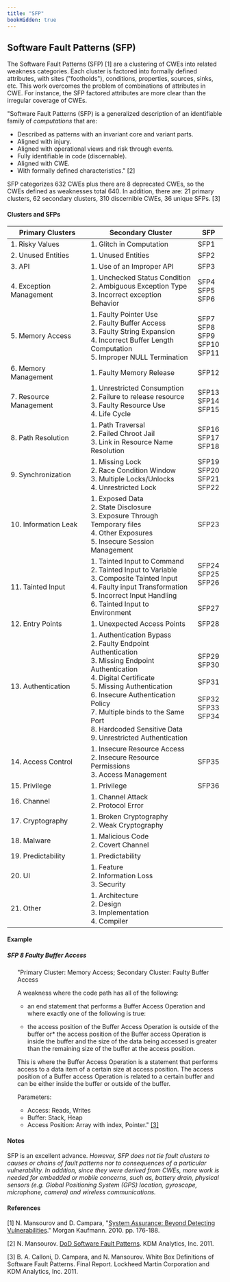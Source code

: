 ```yaml
---
title: "SFP"
bookHidden: true
---
```

## Software Fault Patterns (SFP)

The Software Fault Patterns (SFP) [1] are a clustering of CWEs into related weakness categories. Each cluster is factored into formally defined attributes, with sites ("footholds"), conditions, properties, sources, sinks, etc. This work overcomes the problem of combinations of attributes in CWE. For instance, the SFP factored attributes are more clear than the irregular coverage of CWEs.

"Software Fault Patterns (SFP) is a generalized description of an identifiable family of _computations_ that are:

* Described as patterns with an invariant core and variant parts.
* Aligned with injury.
* Aligned with operational views and risk through events.
* Fully identifiable in code (discernable).
* Aligned with CWE.
* With formally defined characteristics." [2]

SFP categorizes 632 CWEs plus there are 8 deprecated CWEs, so the CWEs defined as weaknesses total 640. In addition, there are: 21 primary clusters, 62 secondary clusters, 310 discernible CWEs, 36 unique SFPs. [3]

#### Clusters and SFPs

| Primary Clusters | Secondary Cluster | SFP |
| --- | --- | --- |
| 1\. Risky Values | 1\. Glitch in Computation | SFP1 |
| 2\. Unused Entities | 1\. Unused Entities | SFP2 |
| 3\. API | 1\. Use of an Improper API | SFP3 |
| 4\. Exception Management | 1\. Unchecked Status Condition  <br>2\. Ambiguous Exception Type  <br>3\. Incorrect exception Behavior | SFP4  <br>SFP5  <br>SFP6 |
| 5\. Memory Access | 1\. Faulty Pointer Use  <br>2\. Faulty Buffer Access  <br>3\. Faulty String Expansion  <br>4\. Incorrect Buffer Length Computation  <br>5\. Improper NULL Termination | SFP7  <br>SFP8  <br>SFP9  <br>SFP10  <br>SFP11 |
| 6\. Memory Management | 1\. Faulty Memory Release | SFP12 |
| 7\. Resource Management | 1\. Unrestricted Consumption  <br>2\. Failure to release resource  <br>3\. Faulty Resource Use  <br>4\. Life Cycle | SFP13  <br>SFP14  <br>SFP15 |
| 8\. Path Resolution | 1\. Path Traversal  <br>2\. Failed Chroot Jail  <br>3\. Link in Resource Name Resolution | SFP16  <br>SFP17  <br>SFP18 |
| 9\. Synchronization | 1\. Missing Lock  <br>2\. Race Condition Window  <br>3\. Multiple Locks/Unlocks  <br>4\. Unrestricted Lock | SFP19  <br>SFP20  <br>SFP21  <br>SFP22 |
| 10\. Information Leak | 1\. Exposed Data  <br>2\. State Disclosure  <br>3\. Exposure Through Temporary files  <br>4\. Other Exposures  <br>5\. Insecure Session Management | SFP23 |
| 11\. Tainted Input | 1\. Tainted Input to Command  <br>2\. Tainted Input to Variable  <br>3\. Composite Tainted Input  <br>4\. Faulty input Transformation  <br>5\. Incorrect Input Handling  <br>6\. Tainted Input to Environment | SFP24  <br>SFP25  <br>SFP26  <br>  <br>  <br>SFP27 |
| 12\. Entry Points | 1\. Unexpected Access Points | SFP28 |
| 13\. Authentication | 1\. Authentication Bypass  <br>2\. Faulty Endpoint Authentication  <br>3\. Missing Endpoint Authentication  <br>4\. Digital Certificate  <br>5\. Missing Authentication  <br>6\. Insecure Authentication Policy  <br>7\. Multiple binds to the Same Port  <br>8\. Hardcoded Sensitive Data  <br>9\. Unrestricted Authentication | SFP29  <br>SFP30  <br>  <br>SFP31  <br>  <br>SFP32  <br>SFP33  <br>SFP34 |
| 14\. Access Control | 1\. Insecure Resource Access  <br>2\. Insecure Resource Permissions  <br>3\. Access Management | SFP35 |
| 15\. Privilege | 1\. Privilege | SFP36 |
| 16\. Channel | 1\. Channel Attack  <br>2\. Protocol Error |     |
| 17\. Cryptography | 1\. Broken Cryptography  <br>2\. Weak Cryptography |     |
| 18\. Malware | 1\. Malicious Code  <br>2\. Covert Channel |     |
| 19\. Predictability | 1\. Predictability |     |
| 20\. UI | 1\. Feature  <br>2\. Information Loss  <br>3\. Security |     |
| 21\. Other | 1\. Architecture  <br>2\. Design  <br>3\. Implementation  <br>4\. Compiler |     |

#### Example

##### SFP 8 Faulty Buffer Access

<ul>

"Primary Cluster: Memory Access; Secondary Cluster: Faulty Buffer Access

A weakness where the code path has all of the following:

* an end statement that performs a Buffer Access Operation and where exactly one of the following is true:

* the access position of the Buffer Access Operation is outside of the buffer
or* the access position of the Buffer access Operation is inside the buffer and the size of the data being accessed is greater than the remaining size of the buffer at the access position.

This is where the Buffer Access Operation is a statement that performs access to a data item of a certain size at access position. The access position of a Buffer access Operation is related to a certain buffer and can be either inside the buffer or outside of the buffer.

Parameters:

* Access: Reads, Writes
* Buffer: Stack, Heap
* Access Position: Array with index, Pointer." [\[3\]](#ref)

</ul>

#### Notes

SFP is an excellent advance. _However, SFP does not tie fault clusters to causes or chains of fault patterns nor to consequences of a particular vulnerability. In addition, since they were derived from CWEs, more work is needed for embedded or mobile concerns, such as, battery drain, physical sensors (e.g. Global Positioning System (GPS) location, gyroscope, microphone, camera) and wireless communications._

#### References

\[1\] N. Mansourov and D. Campara, "[System Assurance: Beyond Detecting Vulnerabilities](https://www.elsevier.com/books/system-assurance/mansourov/978-0-12-381414-2)." Morgan Kaufmann. 2010. pp. 176-188.

\[2\] N. Mansourov. [DoD Software Fault Patterns](https://apps.dtic.mil/docs/citations/ADB381215). KDM Analytics, Inc. 2011.

\[3\] B. A. Calloni, D. Campara, and N. Mansourov. White Box Definitions of Software Fault Patterns. Final Report. Lockheed Martin Corporation and KDM Analytics, Inc. 2011.